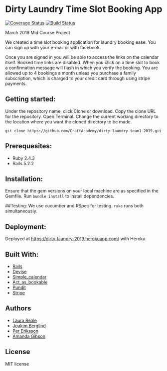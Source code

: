 # Dirty Laundry Time Slot Booking App

 [![Coverage Status](https://coveralls.io/repos/github/CraftAcademy/dirty-laundry-team1-2019/badge.svg?branch=development)](https://coveralls.io/github/CraftAcademy/dirty-laundry-team1-2019?branch=development)  [![Build Status](https://semaphoreci.com/api/v1/craftacademy/dirty-laundry-team1-2019/branches/development/shields_badge.svg)](https://semaphoreci.com/craftacademy/dirty-laundry-team1-2019)

March 2019 Mid Course Project

We created a time slot booking application for laundry booking ease. You can sign up with your e-mail or with facebook.

Once you are signed in you will be able to access the links on the calendar itself. Booked time links are disabled. When you click on a time slot to book a confirmation message will flash in which you verify the booking. You are allowed up to 4 bookings a month unless you purchase a family subscription, which is charged to your credit card through using stripe payments.

##  Getting started:
Under the repository name, click Clone or download. Copy the clone URL for the repository. Open Terminal. Change the current working directory to the location where you want the cloned directory to be made.

 `git clone https://github.com/CraftAcademy/dirty-laundry-team1-2019.git`

 ## Prerequesites:
 - Ruby 2.4.3
 - Rails 5.2.2

## Installation:
Ensure that the gem versions on your local machine are as specified in the Gemfile. Run `bundle install` to install dependencies.

##Testing:
We use cucumber and RSpec for testing. `rake` runs both simultaneously.

## Deployment:
Deployed at https://dirty-laundry-2019.herokuapp.com/ with Heroku.

## Built With:
- [Rails](https://github.com/rails/rails)
- [Devise](https://github.com/plataformatec/devise)
- [Simple_calendar](https://github.com/excid3/simple_calendar)
- [Act_as_bookable](https://github.com/tandusrl/acts_as_bookable)
- [Pundit](https://github.com/varvet/pundit)
- [Stripe](https://github.com/stripe)

## Authors
- [Laura Reale](https://github.com/LauraRe)
- [Joakim Berglind](https://github.com/nevroje)
- [Per Eriksson](https://github.com/perhegg)
- [Amanda Gibson](https://github.com/amandagibson)

## License
MIT license